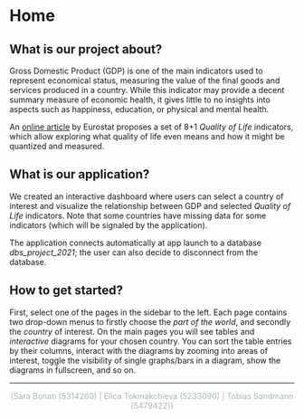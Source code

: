 # Home

## What is our project about?
Gross Domestic Product (GDP) is one of the main indicators used to represent economical status, measuring the value of the final goods and services produced in a country. While this indicator may provide a decent summary measure of economic health, it gives little to no insights into aspects such as happiness, education, or physical and mental health.

An [online article](https://ec.europa.eu/eurostat/statistics-explained/index.php?title=Quality_of_life_indicators) by Eurostat proposes a set of 8+1 _Quality of Life_ indicators, which allow exploring what quality of life even means and how it might be quantized and measured.

## What is our application?
We created an interactive dashboard where users can select a country of interest and visualize the relationship between GDP and selected _Quality of Life_ indicators. Note that some countries have missing data for some indicators (which will be signaled by the application).

The application connects automatically at app launch to a database *dbs_project_2021*; the user can also decide to disconnect from the database.

## How to get started?
First, select one of the pages in the sidebar to the left. Each page contains two drop-down menus to firstly choose the _part of the world_, and secondly the _country_ of interest.
On the main pages you will see tables and _interactive_ diagrams for your chosen country. You can sort the table entries by their columns, interact with the diagrams by zooming into areas of interest, toggle the visibility of single graphs/bars in a diagram, show the diagrams in fullscreen, and so on.

---

<p style="text-align: center; color: #AAB7B8;">(Sara Bonati (5314260) | Elica Tokmakchieva (5233090) | Tobias Sandmann (5479422))</p>
